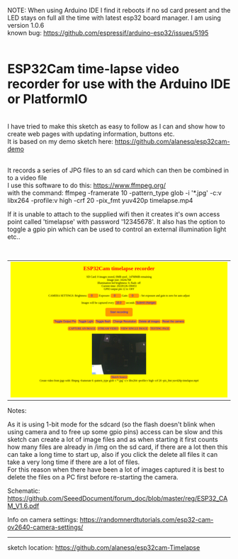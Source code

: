 NOTE: When using Arduino IDE I find it reboots if no sd card present and the LED stays on full all the time with latest esp32 board manager.  I am using version  1.0.6<br>
known bug: https://github.com/espressif/arduino-esp32/issues/5195<br><br>
      
<h1>ESP32Cam time-lapse video recorder for use with the Arduino IDE or PlatformIO</h1>

<br>I have tried to make this sketch as easy to follow as I can and show how to create web pages with updating information, buttons etc.
<br>It is based on my demo sketch here:   https://github.com/alanesq/esp32cam-demo

<br>It records a series of JPG files to an sd card which can then be combined in to a video file
<br>I use this software to do this:  https://www.ffmpeg.org/
<br>with the command:    ffmpeg -framerate 10 -pattern_type glob -i '*.jpg' -c:v libx264 -profile:v high -crf 20 -pix_fmt yuv420p timelapse.mp4

If it is unable to attach to the supplied wifi then it creates it's own access point called 'timelapse' with password '12345678'.
It also has the option to toggle a gpio pin which can be used to control an external illumination light etc..

<br><table><tr>
  <td><img src="/misc/tl.png" /></td>
</tr></table> 

Notes:

As it is using 1-bit mode for the sdcard (so the flash doesn't blink when using camera and to free up some gpio pins) access can be slow and this sketch can create a lot of image files and as when starting it first counts how many files are already in /img on the sd card, if there are a lot then this can take a long time to start up, also if you click the delete all files it can take a very long time if there are a lot of files.  
For this reason when there have been a lot of images captured it is best to delete the files on a PC first before re-starting the camera.

Schematic: https://github.com/SeeedDocument/forum_doc/blob/master/reg/ESP32_CAM_V1.6.pdf 

Info on camera settings:  https://randomnerdtutorials.com/esp32-cam-ov2640-camera-settings/

------------------------------------------------------
sketch location: https://github.com/alanesq/esp32cam-Timelapse
